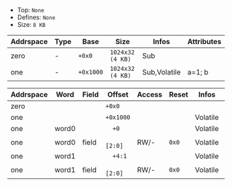 * Top:     `None`
* Defines: `None`
* Size:    `8 KB`

| Addrspace | Type | Base      | Size             | Infos        | Attributes |
| --------- | ---- | --------- | ---------------- | ------------ | ---------- |
| zero      | -    | `+0x0`    | `1024x32 (4 KB)` | Sub          |            |
| one       | -    | `+0x1000` | `1024x32 (4 KB)` | Sub,Volatile | a=1; b     |


| Addrspace | Word  | Field | Offset      | Access | Reset | Infos    | Attributes |
| --------- | ----- | ----- | ----------- | ------ | ----- | -------- | ---------- |
| zero      |       |       | `+0x0`      |        |       |          |            |
| one       |       |       | `+0x1000`   |        |       | Volatile | a=1; b     |
| one       | word0 |       | `  +0`      |        |       | Volatile |            |
| one       | word0 | field | `    [2:0]` | RW/-   | `0x0` | Volatile | foo        |
| one       | word1 |       | `  +4:1`    |        |       | Volatile | bar=4      |
| one       | word1 | field | `    [2:0]` | RW/-   | `0x0` | Volatile |            |
